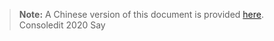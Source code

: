 > **Note:** A Chinese version of this document is provided [here](https://github.com/bizwofficial/csdt/blob/master/README_ZH-Hans.md).
<centre>Consoledit 2020</centre>
Say 
